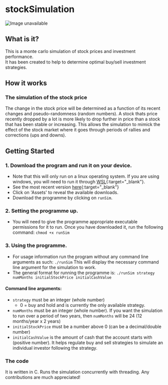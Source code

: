 # stockSimulation
![Image unavailable](https://images.unsplash.com/photo-1534951009808-766178b47a4f?ixlib=rb-1.2.1&ixid=MXwxMjA3fDB8MHxwaG90by1wYWdlfHx8fGVufDB8fHw%3D&auto=format&fit=crop&w=1350&q=80)
## What is it?
This is a monte carlo simulation of stock prices and investment performance.  
It has been created to help to determine optimal buy/sell investment strategies.

## How it works
### The simulation of the stock price
The change in the stock price will be determined as a function of its recent 
changes and pseudo-randomness (random numbers). A stock thats price recently 
dropped by a lot is more likely to drop further in price than a stock that 
has been stable or increasing. This allows the simulation to mimick the effect of 
the stock market where it goes through periods of rallies and corrections (ups and downs). 

## Getting Started
### 1. Download the program and run it on your device.
- Note that this will only run on a linux operating system. If you are using windows, you will need to run it through [WSL](https://docs.microsoft.com/en-us/windows/wsl/install-win10){:target="_blank"}.
- See the most recent version [here](https://github.com/LauchieHarvey/stockSimulation/releases){:target="_blank"}
- Click on 'Assets' to reveal the available downloads.
- Download the programme by clicking on `runSim`.
### 2. Setting the programme up.
- You will need to give the programme appropriate executable permissions for it to run. Once you have downloaded it, run the following command:
`chmod +x runSim`
### 3. Using the programme.
- For usage information run the program without any command line arguments as such:
`./runSim`
This will display the necessary command line argument for the simulation to work.
- The general format for running the programme is:
`./runSim strategy numMonths initialStockPrice initialCashValue`

#### Command line arguments:
- `strategy` must be an integer (whole number)
  - 0 = buy and hold and is currently the only available strategy.
- `numMonths` must be an integer (whole number). If you want the simulation to run over a period of two years, then `numMonths` will be 24 (12 months/year x 2 years)
- `initialStockPrice` must be a number above 0 (can be a decimal/double number)
- `initialCashValue` is the amount of cash that the account starts with (positive number). It helps regulate buy and sell strategies to simulate an individual investor following the strategy.  
  
### The code
It is written in C. Runs the simulation concurrently with threading. Any contributions are much appreciated!
